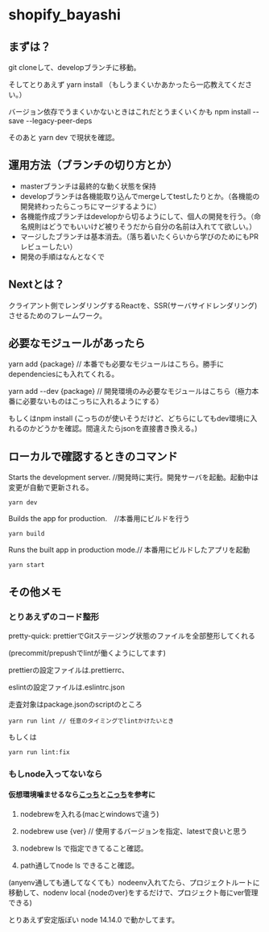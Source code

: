 # shopify_bayashi

## まずは？
git cloneして、developブランチに移動。

そしてとりあえず
  yarn install
  （もしうまくいかあかったら一応教えてください。）
  
バージョン依存でうまくいかないときはこれだとうまくいくかも
  npm install --save --legacy-peer-deps 

そのあと
  yarn dev
で現状を確認。

## 運用方法（ブランチの切り方とか）
* masterブランチは最終的な動く状態を保持
* developブランチは各機能取り込んでmergeしてtestしたりとか。（各機能の開発終わったらこっちにマージするように）
* 各機能作成ブランチはdevelopから切るようにして、個人の開発を行う。（命名規則はどうでもいいけど被りそうだから自分の名前は入れてて欲しい。）
* マージしたブランチは基本消去。（落ち着いたくらいから学びのためにもPRレビューしたい）
* 開発の手順はなんとなくで

## Nextとは？
クライアント側でレンダリングするReactを、SSR(サーバサイドレンダリング)させるためのフレームワーク。

## 必要なモジュールがあったら
  yarn add {package} // 本番でも必要なモジュールはこちら。勝手にdependenciesにも入れてくれる。
  
  yarn add --dev {package} // 開発環境のみ必要なモジュールはこちら（極力本番に必要ないものはこっちに入れるようにする）
  
  もしくはnpm install (こっちのが使いそうだけど、どちらにしてもdev環境に入れるのかどうかを確認。間違えたらjsonを直接書き換える。)

## ローカルで確認するときのコマンド
  Starts the development server. //開発時に実行。開発サーバを起動。起動中は変更が自動で更新される。
    
    yarn dev
    
  Builds the app for production.　//本番用にビルドを行う
  
    yarn build

  Runs the built app in production mode.// 本番用にビルドしたアプリを起動
  
    yarn start

## その他メモ
### とりあえずのコード整形
  pretty-quick: prettierでGitステージング状態のファイルを全部整形してくれる
  
  (precommit/prepushでlintが働くようにしてます)
  
  prettierの設定ファイルは.prettierrc、
  
  eslintの設定ファイルは.eslintrc.json
  
  走査対象はpackage.jsonのscriptのところ

    yarn run lint // 任意のタイミングでlintかけたいとき
  
  もしくは
  
    yarn run lint:fix
  
### もしnode入ってないなら
  #### 仮想環境噛ませるなら[こっち](https://www.to-r.net/media/anyenv/)と[こっち](https://qiita.com/ttokdev/items/3547587b0494dd624901)を参考に
  1. nodebrewを入れる(macとwindowsで違う)
  
  1. nodebrew use {ver} // 使用するバージョンを指定、latestで良いと思う
  
  1. nodebrew ls で指定できてること確認。
  
  1. path通してnode ls できること確認。
  
  (anyenv通しても通してなくても）nodeenv入れてたら、プロジェクトルートに移動して、nodenv local {nodeのver}をするだけで、プロジェクト毎にver管理できる)
  
  とりあえず安定版ぽい node 14.14.0 で動かしてます。

